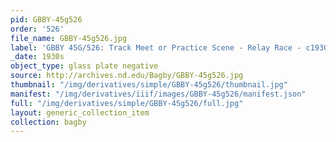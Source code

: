 ```yaml
---
pid: GBBY-45g526
order: '526'
file_name: GBBY-45g526.jpg
label: 'GBBY 45G/526: Track Meet or Practice Scene - Relay Race - c1930s'
_date: 1930s
object_type: glass plate negative
source: http://archives.nd.edu/Bagby/GBBY-45g526.jpg
thumbnail: "/img/derivatives/simple/GBBY-45g526/thumbnail.jpg"
manifest: "/img/derivatives/iiif/images/GBBY-45g526/manifest.json"
full: "/img/derivatives/simple/GBBY-45g526/full.jpg"
layout: generic_collection_item
collection: bagby
---
```

